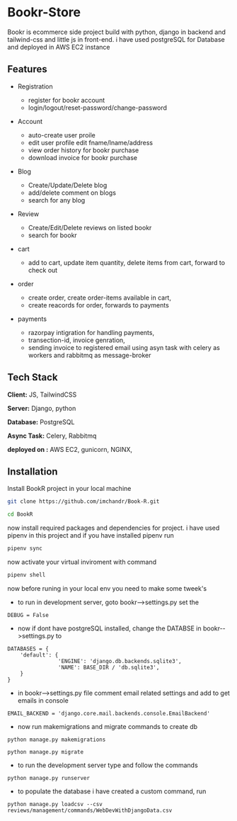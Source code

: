 
# Bookr-Store
 Bookr is ecommerce side project build with  python, django in backend
and tailwind-css and little js in front-end.
i have used postgreSQL for Database and deployed in AWS EC2 instance

## Features

- Registration
    - register for bookr account
    - login/logout/reset-password/change-password

- Account
    - auto-create user proile
    - edit user profile edit fname/lname/address
    - view order history for bookr purchase
    - download invoice for bookr purchase

- Blog
    - Create/Update/Delete  blog
    - add/delete comment on blogs
    - search for any blog

- Review
    - Create/Edit/Delete reviews on listed bookr
    - search for bookr

- cart
    - add to cart, update item quantity, delete items from cart, forward to check out
  
- order
    - create order, create order-items available in cart, 
    - create reacords for order, forwards to payments

- payments
    - razorpay intigration for handling payments,
    - transection-id, invoice genration,
    - sending invoice to registered email using asyn task with celery as workers and rabbitmq as message-broker

## Tech Stack

**Client:**  JS, TailwindCSS

**Server:** Django, python

**Database:** PostgreSQL

**Async Task:** Celery, Rabbitmq

**deployed on :** AWS EC2, gunicorn, NGINX, 




## Installation

Install BookR project in your local machine

```bash
git clone https://github.com/imchandr/Book-R.git

cd BookR

```

now install required packages and dependencies for project.
i have used pipenv in this project and if you have installed pipenv 
run

```bash
pipenv sync
```
now activate your virtual inviroment with command

```bash
pipenv shell
```

now before runing in your local env you need to make some tweek's 
- to run in development server, goto bookr-->settings.py set the 
```
DEBUG = False
```
- now if dont have postgreSQL installed, change the DATABSE in bookr-->settings.py to
```
DATABASES = {
    'default': {
                'ENGINE': 'django.db.backends.sqlite3',
                'NAME': BASE_DIR / 'db.sqlite3',
    }
}
```
- in bookr-->settings.py file comment email related settings and add to get emails in console
```
EMAIL_BACKEND = 'django.core.mail.backends.console.EmailBackend'
```

- now run makemigrations and migrate commands to create db
```
python manage.py makemigrations

python manage.py migrate
```
- to run the development server type and follow the commands
```
python manage.py runserver

```

- to populate the database i have created a custom command, run
```
python manage.py loadcsv --csv reviews/management/commands/WebDevWithDjangoData.csv
```


